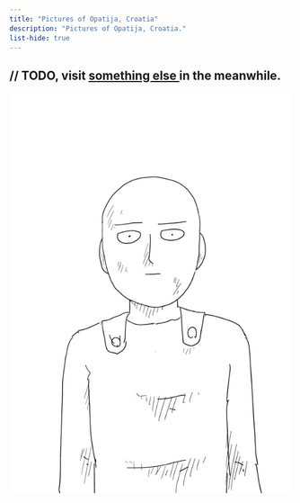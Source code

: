 ```yaml
---
title: "Pictures of Opatija, Croatia"
description: "Pictures of Opatija, Croatia."
list-hide: true
---
```


<h2 class="text-l font-bold py-4 not-prose"> 
    // TODO, visit
    <a href="/random/"> something else </a>
    in the meanwhile.
</h2>

<div class="flex w-full not-prose">
    <img src="/saitama.webp" class="m-auto w-1/2"></img>
</div>